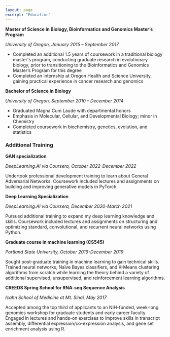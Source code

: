 ```yaml
---
layout: page
excerpt: "Education"
---
```


**Master of Science in Biology, Bioinformatics and Genomics Master’s Program**

_University of Oregon, January 2015 – September 2017_
-	Completed an additional 1.5 years of coursework in a traditional biology master's program, conducting graduate research in evolutionary biology, prior to transitioning to the Bioinformatics and Genomics Master’s Program for this degree
-	Completed an internship at Oregon Health and Science University, gaining practical experience in cancer research and genomics


**Bachelor of Science in Biology**

_University of Oregon, September 2010 – December 2014_
- Graduated Magna Cum Laude with departmental honors
-	Emphasis in Molecular, Cellular, and Developmental Biology; minor in Chemistry
-	Completed coursework in biochemistry, genetics, evolution, and statistics

### Additional Training

**GAN specialization**

_DeepLearning.AI via Coursera, October 2022-December 2022_

Undertook professional development training to learn about General Adversarial Networks. Coursework included lectures and assignments on building and improving generative models in PyTorch.

**Deep Learning Specialization**

_DeepLearning.AI via Coursera, December 2020-March 2021_

Pursued additional training to expand my deep learning knowledge and skills. Coursework included lectures and assignments on structuring and optimizing standard, convolutional, and recurrent neural networks using Python.

**Graduate course in machine learning (CS545)**

_Portland State University, October 2019-December 2019_

Sought post-graduate training in machine learning to gain technical skills. Trained neural networks, Naïve Bayes classifiers, and K-Means clustering algorithms from scratch while learning the theory behind a variety of additional supervised, unsupervised, and reinforcement learning algorithms.

**CREEDS Spring School for RNA-seq Sequence Analysis**

_Icahn School of Medicine at Mt. Sinai, May 2017_

Accepted among the top third of applicants to an NIH-funded, week-long genomics workshop for graduate students and early career faculty. Engaged in lectures and hands-on exercises to improve skills in transcript assembly, differential expression/co-expression analysis, and gene set enrichment analysis using R.
